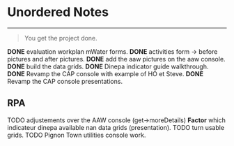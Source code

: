 # Unordered Notes

---

> You get the project done.


**DONE** evaluation workplan mWater forms.
**DONE** activities form -> before pictures and after pictures.
**DONE** add the aaw pictures on the aaw console.
**DONE** build the data grids.
**DONE** Dinepa indicator guide walkthrough.
**DONE** Revamp the CAP console with example of HO et Steve.
**DONE** Revamp the CAP console presentations.

## RPA

TODO adjustements over the AAW console (get->moreDetails)
**Factor** which indicateur dinepa available nan data grids (presentation).
TODO turn usable grids.
TODO Pignon Town utilities console work.

